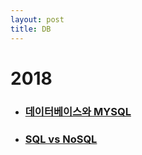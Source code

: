 ```yaml
---
layout: post
title: DB
---
```


# 2018

* ### [데이터베이스와 MYSQL](http://ykss.github.io/dbmysql)
* ### [SQL vs NoSQL](http://ykss.github.io/nosql_vs_sql)